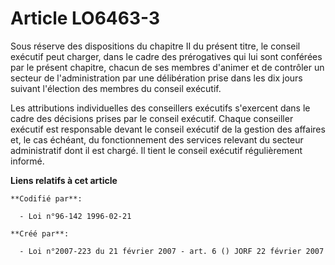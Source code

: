 # Article LO6463-3

Sous réserve des dispositions du chapitre II du présent titre, le conseil exécutif peut charger, dans le cadre des
prérogatives qui lui sont conférées par le présent chapitre, chacun de ses membres d'animer et de contrôler un secteur de
l'administration par une délibération prise dans les dix jours suivant l'élection des membres du conseil exécutif.

Les attributions individuelles des conseillers exécutifs s'exercent dans le cadre des décisions prises par le conseil
exécutif. Chaque conseiller exécutif est responsable devant le conseil exécutif de la gestion des affaires et, le cas
échéant, du fonctionnement des services relevant du secteur administratif dont il est chargé. Il tient le conseil exécutif
régulièrement informé.

**Liens relatifs à cet article**

	**Codifié par**:

	  - Loi n°96-142 1996-02-21

	**Créé par**:

	  - Loi n°2007-223 du 21 février 2007 - art. 6 () JORF 22 février 2007
